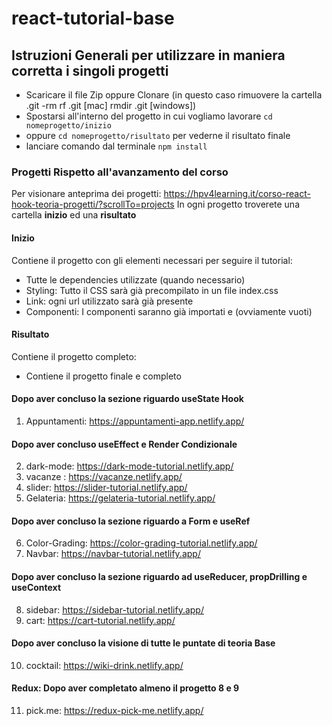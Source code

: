 # react-tutorial-base

## Istruzioni Generali per utilizzare in maniera corretta i singoli progetti

- Scaricare il file Zip oppure Clonare (in questo caso rimuovere la cartella .git -rm rf .git [mac] rmdir .git [windows])
- Spostarsi all'interno del progetto in cui vogliamo lavorare `cd nomeprogetto/inizio`
- oppure `cd nomeprogetto/risultato` per vederne il risultato finale
- lanciare comando dal terminale `npm install`

### Progetti Rispetto all'avanzamento del corso

Per visionare anteprima dei progetti: https://hpv4learning.it/corso-react-hook-teoria-progetti/?scrollTo=projects
In ogni progetto troverete una cartella **inizio** ed una **risultato**

#### Inizio

Contiene il progetto con gli elementi necessari per seguire il tutorial:

- Tutte le dependencies utilizzate (quando necessario)
- Styling: Tutto il CSS sarà già precompilato in un file index.css
- Link: ogni url utilizzato sarà già presente
- Componenti: I componenti saranno già importati e (ovviamente vuoti)

#### Risultato

Contiene il progetto completo:

- Contiene il progetto finale e completo

#### Dopo aver concluso la sezione riguardo useState Hook

1. Appuntamenti: https://appuntamenti-app.netlify.app/

#### Dopo aver concluso useEffect e Render Condizionale

2. dark-mode: https://dark-mode-tutorial.netlify.app/
3. vacanze : https://vacanze.netlify.app/
4. slider: https://slider-tutorial.netlify.app/
5. Gelateria: https://gelateria-tutorial.netlify.app/

#### Dopo aver concluso la sezione riguardo a Form e useRef

6. Color-Grading: https://color-grading-tutorial.netlify.app/
7. Navbar: https://navbar-tutorial.netlify.app/

#### Dopo aver concluso la sezione riguardo ad useReducer, propDrilling e useContext

8. sidebar: https://sidebar-tutorial.netlify.app/
9. cart: https://cart-tutorial.netlify.app/

#### Dopo aver concluso la visione di tutte le puntate di teoria Base

10. cocktail: https://wiki-drink.netlify.app/

#### Redux: Dopo aver completato almeno il progetto 8 e 9

11. pick.me: https://redux-pick-me.netlify.app/
